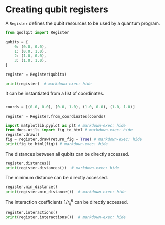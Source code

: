 # Creating qubit registers

A `Register` defines the qubit resources to be used by a quantum program.

```python exec="on" source="material-block" result="json" session="registers"
from qoolqit import Register

qubits = {
    0: (0.0, 0.0),
    1: (0.0, 1.0),
    2: (1.0, 0.0),
    3: (1.0, 1.0),
}

register = Register(qubits)

print(register)  # markdown-exec: hide
```

It can be instantiated from a list of coordinates.

```python exec="on" source="material-block" html="1" session="registers"

coords = [(0.0, 0.0), (0.0, 1.0), (1.0, 0.0), (1.0, 1.0)]

register = Register.from_coordinates(coords)

import matplotlib.pyplot as plt # markdown-exec: hide
from docs.utils import fig_to_html # markdown-exec: hide
register.draw()
fig = register.draw(return_fig = True) # markdown-exec: hide
print(fig_to_html(fig)) # markdown-exec: hide
```

The distances between all qubits can be directly accessed.

```python exec="on" source="material-block" result="json" session="registers"
register.distances()
print(register.distances())  # markdown-exec: hide
```

The minimum distance can be directly accessed.

```python exec="on" source="material-block" result="json" session="registers"
register.min_distance()
print(register.min_distance())  # markdown-exec: hide
```

The interaction coefficients $1/r_{ij}^6$ can be directly accessed.

```python exec="on" source="material-block" result="json" session="registers"
register.interactions()
print(register.interactions())  # markdown-exec: hide
```
